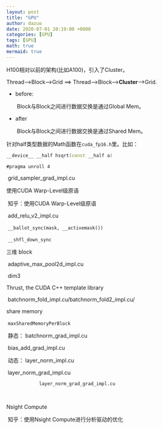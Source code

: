 ```yaml
---
layout: post
title: "GPU"
author: dazuo
date: 2020-07-01 20:19:00 +0800
categories: [GPU]
tags: [GPU]
math: true
mermaid: true
---
```




H100相对以前的架构(比如A100)，引入了Cluster。

Thread—>Block—>Grid  ==> Thread—>Block—>**Cluster**—>Grid.

- before:

  ​	Block与Block之间进行数据交换是通过Global Mem。

- after

  ​	Block与Block之间进行数据交换是通过Shared Mem。





针对half类型数据的Math函数在`cuda_fp16.h`里。比如：

```c++
__device__ __half hsqrt(const __half a)
```



`#pragma unroll 4`

​	grid_sampler_grad_impl.cu



使用CUDA Warp-Level级原语

​	知乎：使用CUDA Warp-Level级原语

​	add_relu_v2_impl.cu

​	`__ballot_sync(mask, __activemask())`

​	`__shfl_down_sync`



三维 block

​	adaptive_max_pool2d_impl.cu

​	dim3



Thrust, the CUDA C++ template library

​	batchnorm_fold_impl.cu/batchnorm_fold2_impl.cu/



share memory

​	`maxSharedMemoryPerBlock`

​	静态： batchnorm_grad_impl.cu

​				bias_add_grad_impl.cu

​	动态：  layer_norm_impl.cu

​                 layer_norm_grad_impl.cu

 				layer_norm_grad_grad_impl.cu

​				



Nsight Compute

​	知乎：使用Nsight Compute进行分析驱动的优化
